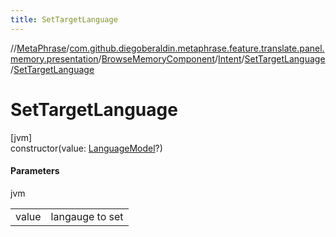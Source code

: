```yaml
---
title: SetTargetLanguage
---
```

//[MetaPhrase](../../../../../index.html)/[com.github.diegoberaldin.metaphrase.feature.translate.panel.memory.presentation](../../../index.html)/[BrowseMemoryComponent](../../index.html)/[Intent](../index.html)/[SetTargetLanguage](index.html)/[SetTargetLanguage](-set-target-language.html)



# SetTargetLanguage



[jvm]\
constructor(value: [LanguageModel](../../../../com.github.diegoberaldin.metaphrase.domain.language.data/-language-model/index.html)?)



#### Parameters


jvm

| | |
|---|---|
| value | langauge to set |




